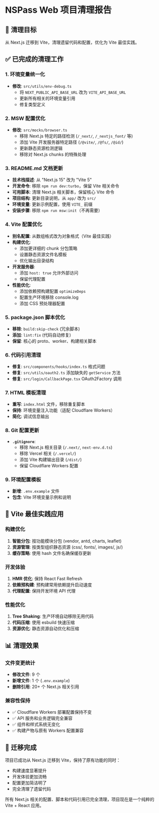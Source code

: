 # NSPass Web 项目清理报告

## 🎯 清理目标
从 Next.js 迁移到 Vite，清理遗留代码和配置，优化为 Vite 最佳实践。

## ✅ 已完成的清理工作

### 1. 环境变量统一化
- **修改**: `src/utils/env-debug.ts`
  - 将 `NEXT_PUBLIC_API_BASE_URL` 改为 `VITE_API_BASE_URL`
  - 更新所有相关的环境变量引用
  - 修复类型定义

### 2. MSW 配置优化
- **修改**: `src/mocks/browser.ts`
  - 移除 Next.js 特定的路径检测 (`/_next/`, `/_nextjs_font/` 等)
  - 添加 Vite 开发服务器特定路径 (`/@vite/`, `/@fs/`, `/@id/`)
  - 更新静态资源检测逻辑
  - 移除对 Next.js chunks 的特殊处理

### 3. README.md 文档更新
- **技术栈描述**: 从 "Next.js 15" 改为 "Vite 5"
- **开发命令**: 移除 `npm run dev:turbo`，保留 Vite 相关命令
- **可用脚本**: 清理 Next.js 相关脚本，保留核心 Vite 命令
- **项目结构**: 更新目录说明，从 `app/` 改为 `src/`
- **环境变量**: 更新示例配置，使用 `VITE_` 前缀
- **安装步骤**: 移除 `npm run msw:init`（不再需要）

### 4. Vite 配置优化
- **别名配置**: 从数组格式改为对象格式（Vite 最佳实践）
- **构建优化**: 
  - 添加更详细的 chunk 分包策略
  - 设置静态资源文件名模板
  - 优化输出目录结构
- **开发服务器**: 
  - 添加 `host: true` 允许外部访问
  - 保留代理配置
- **性能优化**:
  - 添加依赖预构建配置 `optimizeDeps`
  - 配置生产环境移除 console.log
  - 添加 CSS 预处理器配置

### 5. package.json 脚本优化
- **移除**: `build:skip-check` (冗余脚本)
- **添加**: `lint:fix` (代码自动修复)
- **保留**: 核心的 proto、worker、构建相关脚本

### 6. 代码引用清理
- **修复**: `src/components/hooks/index.ts` 格式问题
- **修复**: `src/utils/oauth2.ts` 添加缺失的 `getService` 方法
- **修复**: `src/login/CallbackPage.tsx` OAuth2Factory 调用

### 7. HTML 模板清理
- **重写**: `index.html` 文件，移除重复脚本
- **保持**: 环境变量注入功能（适配 Cloudflare Workers）
- **简化**: 调试信息输出

### 8. Git 配置更新
- **`.gitignore`**: 
  - 移除 Next.js 相关目录 (`/.next/`, `next-env.d.ts`)
  - 移除 Vercel 相关 (`/.vercel/`)
  - 添加 Vite 构建输出目录 (`/dist/`)
  - 保留 Cloudflare Workers 配置

### 9. 环境配置模板
- **新增**: `.env.example` 文件
- **包含**: Vite 环境变量示例和说明

## 🚀 Vite 最佳实践应用

### 构建优化
1. **智能分包**: 按功能模块分包 (vendor, antd, charts, leaflet)
2. **资源管理**: 按类型组织静态资源 (css/, fonts/, images/, js/)
3. **缓存策略**: 使用 hash 文件名确保缓存更新

### 开发体验
1. **HMR 优化**: 保持 React Fast Refresh
2. **依赖预构建**: 预构建常用依赖提升启动速度
3. **代理配置**: 保持开发环境 API 代理

### 性能优化
1. **Tree Shaking**: 生产环境自动移除无用代码
2. **代码压缩**: 使用 esbuild 快速压缩
3. **资源优化**: 静态资源自动优化和压缩

## 📊 清理效果

### 文件变更统计
- **修改文件**: 9 个
- **新增文件**: 1 个 (`.env.example`)
- **删除引用**: 20+ 个 Next.js 相关引用

### 兼容性保持
- ✅ Cloudflare Workers 部署配置保持不变
- ✅ API 服务和业务逻辑完全兼容
- ✅ 组件和样式系统无变化
- ✅ 构建产物与原有 Workers 配置兼容

## 🎉 迁移完成

项目已成功从 Next.js 迁移到 Vite，保持了原有功能的同时：
- 构建速度显著提升
- 开发体验更加流畅
- 配置更加简洁明了
- 完全清理了遗留代码

所有 Next.js 相关的配置、脚本和代码引用已完全清理，项目现在是一个纯粹的 Vite + React 应用。

